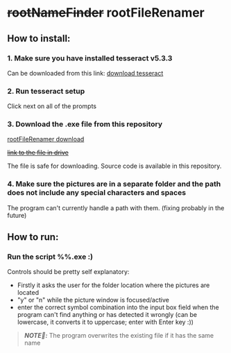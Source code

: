 # ~~rootNameFinder~~ rootFileRenamer

## How to install:

### 1. Make sure you have installed tesseract v5.3.3
Can be downloaded from this link: [download tesseract](https://digi.bib.uni-mannheim.de/tesseract/tesseract-ocr-w64-setup-5.3.3.20231005.exe) <!--{:target="_blank"}-->

### 2. Run tesseract setup
Click next on all of the prompts

### 3. Download the .exe file from **this repository**
[rootFileRenamer download](https://github.com/Rxsengxn/rootFileRenamer/blob/kert_development/rootFileRenamer.exe)

  ~~[link to the file in drive](https://drive.google.com/file/d/1Bng2jYmbb5rFycDoCGr7fWBjbaGMldYA/view?usp=sharing)~~

The file is safe for downloading.
Source code is available in this repository.

### 4. Make sure the pictures are in a separate folder and the path does not include any special characters and spaces
The program can't currently handle a path with them. (fixing probably in the future)

## How to run:

### Run the script %%.exe :)
Controls should be pretty self explanatory:
- Firstly it asks the user for the folder location where the pictures are located
- "y" or "n" while the picture window is focused/active
- enter the correct symbol combination into the input box field when the program can't find anything or has detected it wrongly
(can be lowercase, it converts it to uppercase; enter with Enter key :))
> **_NOTE📝:_**  The program overwrites the existing file if it has the same name
